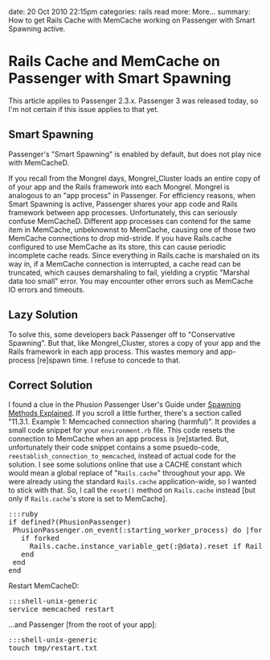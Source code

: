 date: 20 Oct 2010 22:15pm
categories: rails
read more: More&#8230;
summary: How to get Rails Cache with MemCache working on Passenger with Smart Spawning active.

# Rails Cache and MemCache on Passenger with Smart Spawning

This article applies to Passenger 2.3.x.  Passenger 3 was released today, so I'm not certain if this issue applies to that yet.

## Smart Spawning

Passenger's "Smart Spawning" is enabled by default, but does not play nice with MemCacheD.

If you recall from the Mongrel days, Mongrel_Cluster loads an entire copy of of your app and the Rails framework into each Mongrel.  Mongrel is analogous to an "app process" in Passenger.  For efficiency reasons, when Smart Spawning is active, Passenger shares your app code and Rails framework between app processes.  Unfortunately, this can seriously confuse MemCacheD.  Different app processes can contend for the same item in MemCache, unbeknownst to MemCache, causing one of those two MemCache connections to drop mid-stride.  If you have Rails.cache configured to use MemCache as its store, this can cause periodic incomplete cache reads.  Since everything in Rails.cache is marshaled on its way in, if a MemCache connection is interrupted, a cache read can be truncated, which causes demarshaling to fail, yielding a cryptic "Marshal data too small" error.  You may encounter other errors such as MemCache IO errors and timeouts.

## Lazy Solution

To solve this, some developers back Passenger off to "Conservative Spawning".  But that, like Mongrel_Cluster, stores a copy of your app and the Rails framework in each app process.  This wastes memory and app-process \[re\]spawn time.  I refuse to concede to that.

## Correct Solution

I found a clue in the Phusion Passenger User's Guide under [Spawning Methods Explained](http://www.modrails.com/documentation/Users%20guide.html#spawning_methods_explained).  If you scroll a little further, there's a section called "11.3.1. Example 1: Memcached connection sharing (harmful)".  It provides a small code snippet for your `environment.rb` file.  This code resets the connection to MemCache when an app process is \[re\]started.  But, unfortunately their code snippet contains a some psuedo-code, `reestablish_connection_to_memcached`, instead of actual code for the solution.  I see some solutions online that use a CACHE constant which would mean a global replace of "`Rails.cache`" throughout your app.  We were already using the standard `Rails.cache` application-wide, so I wanted to stick with that.  So, I call the `reset()` method on `Rails.cache` instead \[but only if `Rails.cache`'s store is set to MemCache\].

<pre>:::ruby
if defined?(PhusionPassenger)
 PhusionPassenger.on_event(:starting_worker_process) do |forked|
   if forked
     Rails.cache.instance_variable_get(:@data).reset if Rails.cache.class == ActiveSupport::Cache::MemCacheStore
   end
 end
end
</pre>

Restart MemCacheD:

<pre>:::shell-unix-generic
service memcached restart
</pre>

...and Passenger \[from the root of your app\]:

<pre>:::shell-unix-generic
touch tmp/restart.txt  
</pre>